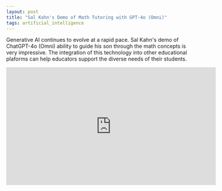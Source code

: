 ```yaml
---
layout: post
title: "Sal Kahn's Demo of Math Tutoring with GPT-4o (Omni)"
tags: artificial_intelligence
---
```


Generative AI continues to evolve at a rapid pace.  Sal Kahn's demo of ChatGPT-4o (Omni) ability to guide his son through the math concepts is very impressive.  The integration of this technology into other educational plaforms can help educators support the diverse needs of their students.

<iframe width="560" height="315" src="https://www.youtube.com/embed/IvXZCocyU_M?si=S4-xH1e7T-bn70JA" title="YouTube video player" frameborder="0" allow="accelerometer; autoplay; clipboard-write; encrypted-media; gyroscope; picture-in-picture; web-share" referrerpolicy="strict-origin-when-cross-origin" allowfullscreen></iframe>
